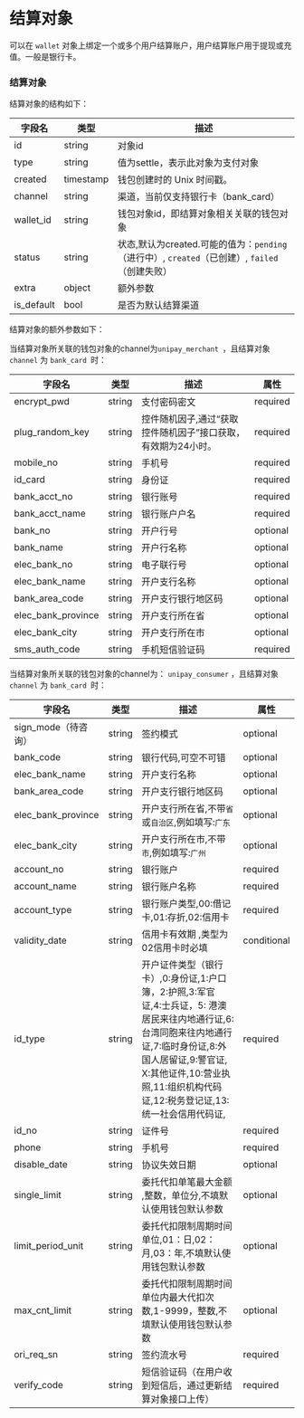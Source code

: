 # 结算对象

可以在 `wallet` 对象上绑定一个或多个用户结算账户，用户结算账户用于提现或充值。一般是银行卡。

### 结算对象

结算对象的结构如下：

| 字段名    | 类型      | 描述                                     |
| --------- | --------- | ---------------------------------------- |
| id        | string    | 对象id                                   |
| type      | string    | 值为settle，表示此对象为支付对象         |
| created   | timestamp | 钱包创建时的 Unix 时间戳。               |
| channel   | string    | 渠道，当前仅支持银行卡（bank_card）      |
| wallet_id | string    | 钱包对象id，即结算对象相关关联的钱包对象 |
| status | string | 状态,默认为created.可能的值为：`pending`（进行中）, `created`（已创建）, `failed`（创建失败） |
| extra     | object    | 额外参数                                 |
| is_default | bool | 是否为默认结算渠道 |

结算对象的额外参数如下：

当结算对象所关联的钱包对象的channel为`unipay_merchant `，且结算对象 `channel` 为 `bank_card `时：

| 字段名       | 类型 | 描述 | 属性 |
| ------------ | ---- | ---- | ---- |
| encrypt_pwd  | string | 支付密码密文 |required  |
| plug_random_key | string | 控件随机因子,通过“获取控件随机因子”接口获取，有效期为24小时。 |required  |
| mobile_no | string | 手机号 | required |
| id_card | string | 身份证 | required |
| bank_acct_no | string | 银行账号 |required  |
| bank_acct_name | string | 银行账户户名 |required  |
| bank_no | string | 开户行号 | optional |
| bank_name | string | 开户行名称 | optional |
| elec_bank_no | string | 电子联行号 | optional |
| elec_bank_name | string | 开户支行名称 | optional |
| bank_area_code | string | 开户支行银行地区码 | optional |
| elec_bank_province | string | 开户支行所在省 | optional |
| elec_bank_city | string | 开户支行所在市 | optional |
| sms_auth_code | string | 手机短信验证码 |required  |

当结算对象所关联的钱包对象的channel为： `unipay_consumer` ，且结算对象 `channel` 为 `bank_card `时：

| 字段名       | 类型 | 描述 | 属性 |
| ------------ | ---- | ---- | ---- |
| sign_mode（待咨询） | string | 签约模式 | optional |
| bank_code | string | 银行代码,可空不可错 | optional |
| elec_bank_name        |string        |    开户支行名称                                    |   optional            |
| bank_area_code        |  string      |     开户支行银行地区码                                   |    optional           |
| elec_bank_province    |  string      |     开户支行所在省,不带`省`或`自治区`,例如填写:`广东`      |       optional        |
| elec_bank_city        |   string     |      开户支行所在市,不带`市`,例如填写:`广州` |      optional         |
| account_no           | string | 银行账户                               | required      |
| account_name         | string | 银行账户名称                           |      required         |
| account_type         | string | 银行账户类型,00:借记卡,01:存折,02:信用卡    |    required           |
| validity_date        |  string      | 信用卡有效期 ,类型为02信用卡时必填     |     conditional          |
| id_type              |  string      | 开户证件类型（银行卡）,0:身份证,1:户口簿，2:护照,3:军官证,4:士兵证，5: 港澳居民来往内地通行证,6:台湾同胞来往内地通行证,7:临时身份证,8:外国人居留证,9:警官证, X:其他证件,10:营业执照,11:组织机构代码证,12:税务登记证,13:统一社会信用代码证,               |   required            |
| id_no           |   string     | 证件号                                 |    required           |
| phone               |   string     | 手机号                                 |    required           |
| disable_date         |     string   | 协议失效日期                           |     optional          |
| single_limit         |    string    | 委托代扣单笔最大金额 ,整数，单位分,不填默认使用钱包默认参数   |    optional           |
| limit_period_unit     |    string    | 委托代扣限制周期时间单位,01：日,02：月,03：年,不填默认使用钱包默认参数   |   optional            |
| max_cnt_limit         |   string     | 委托代扣限制周期时间单位内最大代扣次数,1-9999，整数,不填默认使用钱包默认参数 |   optional            |
| ori_req_sn |string | 签约流水号 |required |
| verify_code | string| 短信验证码（在用户收到短信后，通过更新结算对象接口上传） | required|
